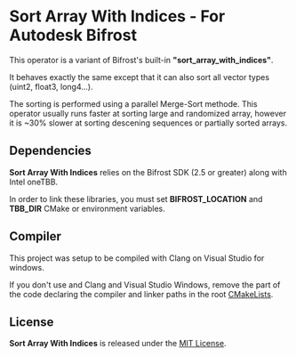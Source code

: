 # Sort Array With Indices - For Autodesk Bifrost

This operator is a variant of Bifrost's built-in **"sort_array_with_indices"**. 

It behaves exactly the same except that it can also sort all vector types (uint2, float3, long4...). 

The sorting is performed using a parallel Merge-Sort methode. This operator usually runs faster at sorting large and randomized array, however it is ~30% slower at sorting descening sequences or partially sorted arrays.

## Dependencies
**Sort Array With Indices** relies on the Bifrost SDK (2.5 or greater) along with Intel oneTBB. 

In order to link these libraries, you must set **BIFROST_LOCATION** and **TBB_DIR** CMake or environment variables.

## Compiler
This project was setup to be compiled with Clang on Visual Studio for windows. 

If you don't use and Clang and Visual Studio Windows, remove the part of the code declaring the compiler and linker paths in the root [CMakeLists](CMakeLists.txt).

## License
**Sort Array With Indices** is released under the [MIT License](LICENSE.md).